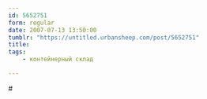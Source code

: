 ```yaml
---
id: 5652751
form: regular
date: 2007-07-13 13:50:00
tumblr: "https://untitled.urbansheep.com/post/5652751"
title:
tags:
    - контейнерный склад

---
```


<p>#</p>

